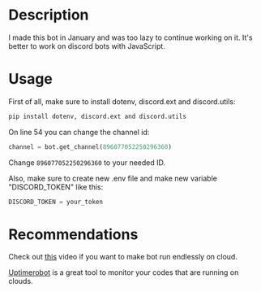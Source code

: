 # Description
I made this bot in January and was too lazy to continue working on it. It's better to work on discord bots with JavaScript.

# Usage
First of all, make sure to install dotenv, discord.ext and discord.utils:
```bash
pip install dotenv, discord.ext and discord.utils
```

On line 54 you can change the channel id:
```python
channel = bot.get_channel(896077052250296360)
```
Change `896077052250296360` to your needed ID.

Also, make sure to create new .env file and make new variable "DISCORD_TOKEN" like this:
```python
DISCORD_TOKEN = your_token
```

# Recommendations
Check out [this](https://youtu.be/SPTfmiYiuok) video if you want to make bot run endlessly on cloud.

[Uptimerobot](https://uptimerobot.com) is a great tool to monitor your codes that are running on clouds.
